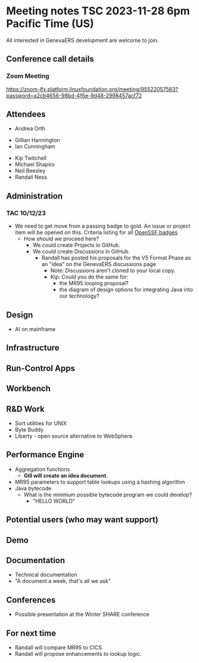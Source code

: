 # Meeting notes TSC 2023-11-28 6pm Pacific Time (US)
All interested in GenevaERS development are welcome to join.
## Conference call details
### Zoom Meeting
https://zoom-lfx.platform.linuxfoundation.org/meeting/95522057563?password=a2cb4656-98bd-4f6e-9d48-2998457acf72
## Attendees 
- Andrea Orth
<!-- - Bob McCormack -->   
<!-- - Eugene Morrow -->
- Gillian Hannington
- Ian Cunningham
<!-- - Jeff Horner --> 
- Kip Twitchell
- Michael Shapiro
- Neil Beesley 
- Randall Ness
## Administration
### TAC 10/12/23
- We need to get move from a passing badge to gold. An issue or project item will be opened on this. Criteria listing for all [OpenSSF badges](https://www.bestpractices.dev/en/criteria)
  - How should we proceed here?   
    - We could create Projects in GitHub.
    - We could create Discussions in GitHub.
      - Randall has posted his proposals for the V5 Format Phase as an "idea" on the GenevaERS discussions page
        - Note: Discussions aren't cloned to your local copy.    
        - Kip: Could you do the same for:
          - the MR95 looping proposal?  
          - the diagram of design options for integrating Java into our technology? 
## Design
- AI on mainframe
## Infrastructure
## Run-Control Apps
## Workbench
## R&D Work
- Sort utilities for UNIX 
- Byte Buddy 
- Liberty - open source alternative to WebSphere.
## Performance Engine
- Aggregation functions
  - **Gill will create an idea document.**
- MR95 parameters to support table lookups using a hashing algorithm  
- Java bytecode 
  - What is the minimum possible bytecode program we could develop?
    - "HELLO WORLD"
## Potential users (who may want support)
## Demo
## Documentation
- Technical documentation 
- "A document a week, that's all we ask" 
## Conferences 
- Possible presentation at the Winter SHARE conference 
## For next time 
- Randall will compare MR95 to CICS.  
- Randall will propose enhancements to lookup logic.  

